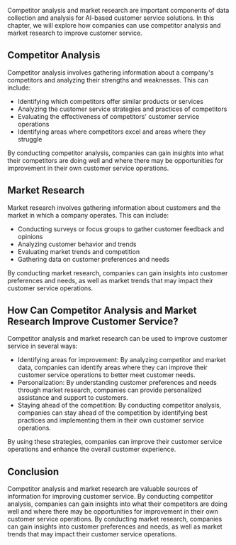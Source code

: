 
Competitor analysis and market research are important components of data collection and analysis for AI-based customer service solutions. In this chapter, we will explore how companies can use competitor analysis and market research to improve customer service.

Competitor Analysis
-------------------

Competitor analysis involves gathering information about a company's competitors and analyzing their strengths and weaknesses. This can include:

* Identifying which competitors offer similar products or services
* Analyzing the customer service strategies and practices of competitors
* Evaluating the effectiveness of competitors' customer service operations
* Identifying areas where competitors excel and areas where they struggle

By conducting competitor analysis, companies can gain insights into what their competitors are doing well and where there may be opportunities for improvement in their own customer service operations.

Market Research
---------------

Market research involves gathering information about customers and the market in which a company operates. This can include:

* Conducting surveys or focus groups to gather customer feedback and opinions
* Analyzing customer behavior and trends
* Evaluating market trends and competition
* Gathering data on customer preferences and needs

By conducting market research, companies can gain insights into customer preferences and needs, as well as market trends that may impact their customer service operations.

How Can Competitor Analysis and Market Research Improve Customer Service?
-------------------------------------------------------------------------

Competitor analysis and market research can be used to improve customer service in several ways:

* Identifying areas for improvement: By analyzing competitor and market data, companies can identify areas where they can improve their customer service operations to better meet customer needs.
* Personalization: By understanding customer preferences and needs through market research, companies can provide personalized assistance and support to customers.
* Staying ahead of the competition: By conducting competitor analysis, companies can stay ahead of the competition by identifying best practices and implementing them in their own customer service operations.

By using these strategies, companies can improve their customer service operations and enhance the overall customer experience.

Conclusion
----------

Competitor analysis and market research are valuable sources of information for improving customer service. By conducting competitor analysis, companies can gain insights into what their competitors are doing well and where there may be opportunities for improvement in their own customer service operations. By conducting market research, companies can gain insights into customer preferences and needs, as well as market trends that may impact their customer service operations.
